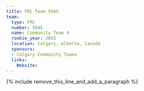 ```yaml
---
title: FRC Team 5645
team:
  type: FRC
  number: 5645
  name: Community Team 4
  rookie_year: 2015
  location: Calgary, Alberta, Canada
  sponsors:
  - Calgary Community Teams
  links:
    Website:
---
```


{% include remove_this_line_and_add_a_paragraph %}